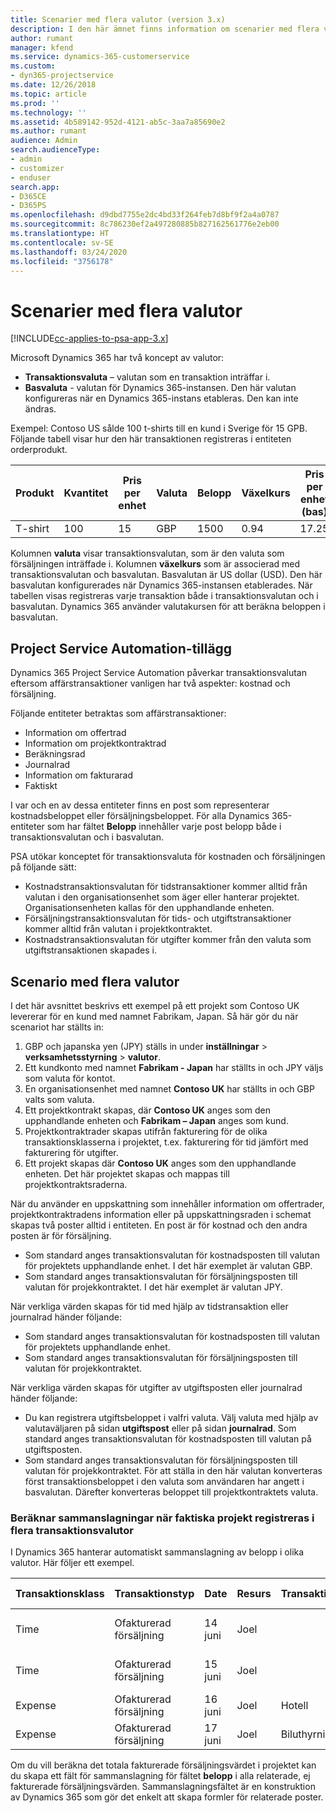 ```yaml
---
title: Scenarier med flera valutor (version 3.x)
description: I den här ämnet finns information om scenarier med flera valutor.
author: rumant
manager: kfend
ms.service: dynamics-365-customerservice
ms.custom:
- dyn365-projectservice
ms.date: 12/26/2018
ms.topic: article
ms.prod: ''
ms.technology: ''
ms.assetid: 4b589142-952d-4121-ab5c-3aa7a85690e2
ms.author: rumant
audience: Admin
search.audienceType:
- admin
- customizer
- enduser
search.app:
- D365CE
- D365PS
ms.openlocfilehash: d9dbd7755e2dc4bd33f264feb7d8bf9f2a4a0787
ms.sourcegitcommit: 8c786230ef2a497280885b827162561776e2eb00
ms.translationtype: HT
ms.contentlocale: sv-SE
ms.lasthandoff: 03/24/2020
ms.locfileid: "3756178"
---
```

# <a name="multiple-currency-scenarios"></a>Scenarier med flera valutor

[!INCLUDE[cc-applies-to-psa-app-3.x](../includes/cc-applies-to-psa-app-3x.md)]

Microsoft Dynamics 365 har två koncept av valutor:

- **Transaktionsvaluta** – valutan som en transaktion inträffar i. 
- **Basvaluta** - valutan för Dynamics 365-instansen. Den här valutan konfigureras när en Dynamics 365-instans etableras. Den kan inte ändras.

Exempel: Contoso US sålde 100 t-shirts till en kund i Sverige för 15 GPB. Följande tabell visar hur den här transaktionen registreras i entiteten orderprodukt.

| Produkt | Kvantitet | Pris per enhet | Valuta | Belopp | Växelkurs | Pris per enhet (bas)| Belopp (bas)|
|---------|----------|----------------|----------|--------|---------------|----------------------|--------------|
| T-shirt | 100      | 15             | GBP      | 1500   | 0.94          | 17.25               | 1,725       |

Kolumnen **valuta** visar transaktionsvalutan, som är den valuta som försäljningen inträffade i. Kolumnen **växelkurs** som är associerad med transaktionsvalutan och basvalutan. Basvalutan är US dollar (USD). Den här basvalutan konfigurerades när Dynamics 365-instansen etablerades.
När tabellen visas registreras varje transaktion både i transaktionsvalutan och i basvalutan. Dynamics 365 använder valutakursen för att beräkna beloppen i basvalutan.

## <a name="project-service-automation-extensions"></a>Project Service Automation-tillägg

Dynamics 365 Project Service Automation påverkar transaktionsvalutan eftersom affärstransaktioner vanligen har två aspekter: kostnad och försäljning.

Följande entiteter betraktas som affärstransaktioner:

- Information om offertrad
- Information om projektkontraktrad
- Beräkningsrad
- Journalrad
- Information om fakturarad
- Faktiskt

I var och en av dessa entiteter finns en post som representerar kostnadsbeloppet eller försäljningsbeloppet. För alla Dynamics 365-entiteter som har fältet **Belopp** innehåller varje post belopp både i transaktionsvalutan och i basvalutan. 

PSA utökar konceptet för transaktionsvaluta för kostnaden och försäljningen på följande sätt:

- Kostnadstransaktionsvalutan för tidstransaktioner kommer alltid från valutan i den organisationsenhet som äger eller hanterar projektet. Organisationsenheten kallas för den upphandlande enheten.
- Försäljningstransaktionsvalutan för tids- och utgiftstransaktioner kommer alltid från valutan i projektkontraktet.
- Kostnadstransaktionsvalutan för utgifter kommer från den valuta som utgiftstransaktionen skapades i.

## <a name="multiple-currency-scenario"></a>Scenario med flera valutor

I det här avsnittet beskrivs ett exempel på ett projekt som Contoso UK levererar för en kund med namnet Fabrikam, Japan. Så här gör du när scenariot har ställts in:

1. GBP och japanska yen (JPY) ställs in under **inställningar** \> **verksamhetsstyrning** \> **valutor**. 
2. Ett kundkonto med namnet **Fabrikam - Japan** har ställts in och JPY väljs som valuta för kontot.
3. En organisationsenhet med namnet **Contoso UK** har ställts in och GBP valts som valuta.
4. Ett projektkontrakt skapas, där **Contoso UK** anges som den upphandlande enheten och **Fabrikam – Japan** anges som kund.
5. Projektkontraktrader skapas utifrån fakturering för de olika transaktionsklasserna i projektet, t.ex. fakturering för tid jämfört med fakturering för utgifter.
6. Ett projekt skapas där **Contoso UK** anges som den upphandlande enheten. Det här projektet skapas och mappas till projektkontraktsraderna.


När du använder en uppskattning som innehåller information om offertrader, projektkontraktradens information eller på uppskattningsraden i schemat skapas två poster alltid i entiteten. En post är för kostnad och den andra posten är för försäljning.

- Som standard anges transaktionsvalutan för kostnadsposten till valutan för projektets upphandlande enhet. I det här exemplet är valutan GBP.
- Som standard anges transaktionsvalutan för försäljningsposten till valutan för projekkontraktet. I det här exemplet är valutan JPY.

När verkliga värden skapas för tid med hjälp av tidstransaktion eller journalrad händer följande:

- Som standard anges transaktionsvalutan för kostnadsposten till valutan för projektets upphandlande enhet.
- Som standard anges transaktionsvalutan för försäljningsposten till valutan för projekkontraktet.

När verkliga värden skapas för utgifter av utgiftsposten eller journalrad händer följande:

- Du kan registrera utgiftsbeloppet i valfri valuta. Välj valuta med hjälp av valutaväljaren på sidan **utgiftspost** eller på sidan **journalrad**. Som standard anges transaktionsvalutan för kostnadsposten till valutan på utgiftsposten. 
- Som standard anges transaktionsvalutan för försäljningsposten till valutan för projekkontraktet. För att ställa in den här valutan konverteras först transaktionsbeloppet i den valuta som användaren har angett i basvalutan. Därefter konverteras beloppet till projektkontraktets valuta. 

### <a name="computing-roll-ups-when-project-actuals-are-recorded-in-multiple-transaction-currencies"></a>Beräknar sammanslagningar när faktiska projekt registreras i flera transaktionsvalutor

I Dynamics 365 hanterar automatiskt sammanslagning av belopp i olika valutor. Här följer ett exempel.

| Transaktionsklass | Transaktionstyp| Date   | Resurs | Transaktionskategori | Kvantitet | Enhetspris | Belopp      | Växelkurs | Belopp i bas |
|-------------------|------------------|--------|----------|----------------------|----------|--------------|-------------|---------------|----------------|
| Time              | Ofakturerad försäljning   | 14 juni | Joel  |                      | 8 tim    | 20 000 JPY    | 160 000 JPY | 123           | 1 300,81 USD    |
| Time              | Ofakturerad försäljning   | 15 juni | Joel  |                      | 8 tim    | 20 000 JPY    | 160 000 JPY | 123           | 1 300,81 USD    |
| Expense           | Ofakturerad försäljning   | 16 juni | Joel  | Hotell                | 1 ea     | 250 EUR      | 250 EUR     | 0.94          | 265,95 USD     |
| Expense           | Ofakturerad försäljning   | 17 juni | Joel  | Biluthyrning           | 1 ea     | 150 EUR      | 150 EUR     | 0.94          | 159,57 USD     |

Om du vill beräkna det totala fakturerade försäljningsvärdet i projektet kan du skapa ett fält för sammanslagning för fältet **belopp** i alla relaterade, ej fakturerade försäljningsvärden. Sammanslagningsfältet är en konstruktion av Dynamics 365 som gör det enkelt att skapa formler för relaterade poster.
